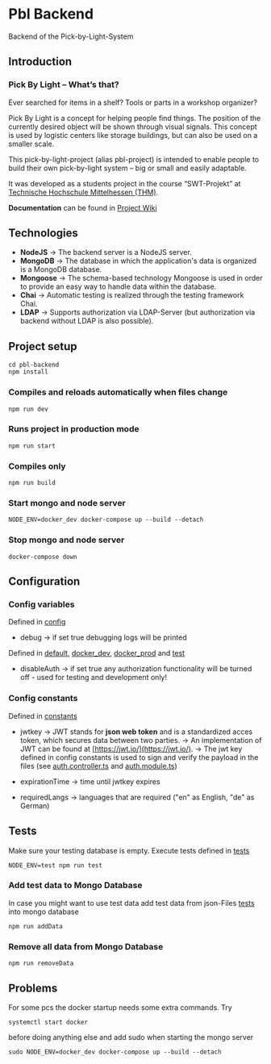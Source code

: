 
# Pbl Backend
Backend of the Pick-by-Light-System

## Introduction
### Pick By Light – What’s that?

Ever searched for items in a shelf? Tools or parts in a workshop organizer?

Pick By Light is a concept for helping people find things. The position of the currently desired object will be shown through visual signals.
This concept is used by logistic centers like storage buildings, but can also be used on a smaller scale.

This pick-by-light-project (alias pbl-project) is intended to enable people to build their own pick-by-light system – big or small and easily adaptable.

It was developed as a students project in the course “SWT-Projekt” at [Technische Hochschule Mittelhessen (THM)](https://www.thm.de/site/en/).

**Documentation** can be found in [Project Wiki](https://git.thm.de/softwaretechnik-projekt-pick-by-light-system-wise21_22/pbl-backend/pbl-backend/-/wikis/home)

## Technologies

+ **NodeJS** → The backend server is a NodeJS server.
+ **MongoDB** → The database in which the application's data is organized is a MongoDB database.
+ **Mongoose** → The schema-based technology Mongoose is used in order to provide an easy way to handle data within the database.
+ **Chai** → Automatic testing is realized through the testing framework Chai.
+ **LDAP** → Supports authorization via LDAP-Server (but authorization via backend without LDAP is also possible).

## Project setup

```
cd pbl-backend
npm install
```

### Compiles and reloads automatically when files change
```
npm run dev
```

### Runs project in production mode
```
npm run start
```

### Compiles only
```
npm run build
```

### Start mongo and node server
```
NODE_ENV=docker_dev docker-compose up --build --detach
```

### Stop mongo and node server
```
docker-compose down
```

## Configuration

### Config variables

Defined in [config](src/config/config.json)

+ debug → if set true debugging logs will be printed

Defined in [default](config/default.json), [docker_dev](config/docker_dev.json), [docker_prod](config/docker_prod.json) and [test](config/test.json)

+ disableAuth → if set true any authorization functionality will be turned off - used for testing and development only!

### Config constants

Defined in [constants](src/config/constants.ts)

+ jwtkey
    → JWT stands for **json web token** and is a standardized acces token, which secures data between two parties.
    → An implementation of JWT can be found at [https://jwt.io/](https://jwt.io/).
    → The jwt key defined in config constants is used to sign and verify the payload in the files (see [auth.controller.ts](https://git.thm.de/softwaretechnik-projekt-pick-by-light-system-wise21_22/pbl-backend/pbl-backend/-/blob/development/src/controllers/auth.controller.ts) and [auth.module.ts](https://git.thm.de/softwaretechnik-projekt-pick-by-light-system-wise21_22/pbl-backend/pbl-backend/-/blob/development/src/modules/auth/auth.module.ts))

+ expirationTime → time until jwtkey expires
+ requiredLangs → languages that are required ("en" as English, "de" as German)

## Tests
Make sure your testing database is empty.
Execute tests defined in [tests](src/tests/testdata)
```
NODE_ENV=test npm run test
``` 

### Add test data to Mongo Database
In case you might want to use test data add test data from json-Files [tests](src/tests/testdata) into mongo database
```
npm run addData
```

### Remove all data from Mongo Database
```
npm run removeData
```


## Problems

For some pcs the docker startup needs some extra commands.
Try
```
systemctl start docker
```
before doing anything else and add sudo when starting the mongo server
```
sudo NODE_ENV=docker_dev docker-compose up --build --detach
```
